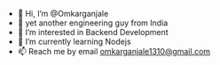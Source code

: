 - 👋 Hi, I’m @Omkarganjale
- :adult: yet another engineering guy from India
- 👀 I’m interested in Backend Development 
- 🌱 I’m currently learning Nodejs 
- 📫 Reach me by email omkarganjale1310@gmail.com

<!---
Omkarganjale/Omkarganjale is a ✨ special ✨ repository because its `README.md` (this file) appears on your GitHub profile.
You can click the Preview link to take a look at your changes.
--->

